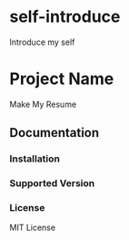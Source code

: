 # self-introduce
Introduce my self

# Project Name
Make My Resume

## Documentation

### Installation 

### Supported Version

### License 
MIT License 
